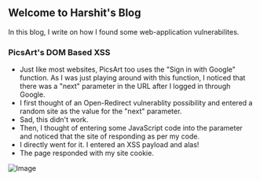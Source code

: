 ## Welcome to Harshit's Blog

In this blog, I write on how I found some web-application vulnerabilites.



### PicsArt's DOM Based XSS

- Just like most websites, PicsArt too uses the "Sign in with Google" function. As I was just playing around with this function, I noticed that there was a "next" parameter in the URL after I logged in through Google. 
- I first thought of an Open-Redirect vulnerablity possibility and entered a random site as the value for the "next" parameter.
- Sad, this didn't work.
- Then, I thought of entering some JavaScript code into the parameter and noticed that the site of responding as per my code.
- I directly went for it. I entered an XSS payload and alas! 
- The page responded with my site cookie.

![Image](https://drive.google.com/file/d/1Obb25cvBSPTvQ5C407TT-dDTYsJ-AR1X/view?usp=sharing)

